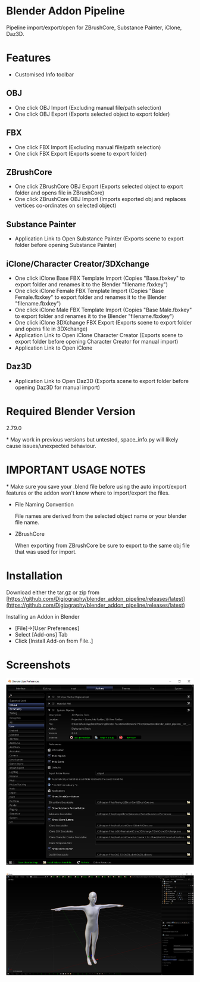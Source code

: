 # Blender Addon Pipeline

Pipeline import/export/open for ZBrushCore, Substance Painter, iClone, Daz3D.

# Features

- Customised Info toolbar
## OBJ
- One click OBJ Import (Excluding manual file/path selection)
- One click OBJ Export (Exports selected object to export folder)
## FBX
- One click FBX Import (Excluding manual file/path selection)
- One click FBX Export (Exports scene to export folder)
## ZBrushCore
- One click ZBrushCore OBJ Export (Exports selected object to export folder and opens file in ZBrushCore)
- One click ZBrushCore OBJ Import (Imports exported obj and replaces vertices co-ordinates on selected object)
## Substance Painter
- Application Link to Open Substance Painter (Exports scene to export folder before opening Substance Painter)
## iClone/Character Creator/3DXchange
- One click iClone Base FBX Template Import (Copies "Base.fbxkey" to export folder and renames it to the Blender "filename.fbxkey")
- One click iClone Female FBX Template Import (Copies "Base Female.fbxkey" to export folder and renames it to the Blender "filename.fbxkey")
- One click iClone Male FBX Template Import (Copies "Base Male.fbxkey" to export folder and renames it to the Blender "filename.fbxkey")
- One click iClone 3DXchange FBX Export (Exports scene to export folder and opens file in 3DXchange)
- Application Link to Open iClone Character Creator (Exports scene to export folder before opening Character Creator for manual import)
- Application Link to Open iClone
## Daz3D
- Application Link to Open Daz3D (Exports scene to export folder before opening Daz3D for manual import)

# Required Blender Version

2.79.0

\* May work in previous versions but untested, space_info.py will likely cause issues/unexpected behaviour.

# IMPORTANT USAGE NOTES 

\* Make sure you save your .blend file before using the auto import/export features or the addon won't know where to import/export the files.

- File Naming Convention

    File names are derived from the selected object name or your blender file name.

- ZBrushCore

    When exporting from ZBrushCore be sure to export to the same obj file that was used for import.

# Installation

Download either the tar.gz or zip from [https://github.com/Digiography/blender_addon_pipeline/releases/latest](https://github.com/Digiography/blender_addon_pipeline/releases/latest)

Installing an Addon in Blender

- [File]->[User Preferences]
- Select [Add-ons] Tab
- Click [Install Add-on from File..]

# Screenshots

![alt](/screenshots/pipeline_prefs.png)

![alt](/screenshots/pipeline.png)
